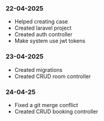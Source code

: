 ### 22-04-2025
- Helped creating case
- Created laravel project
- Created auth controller
- Make system use jwt tokens

### 23-04-2025
- Created migrations
- Created CRUD room controller

### 24-04-25
- Fixed a git merge conflict
- Created CRUD booking controller
